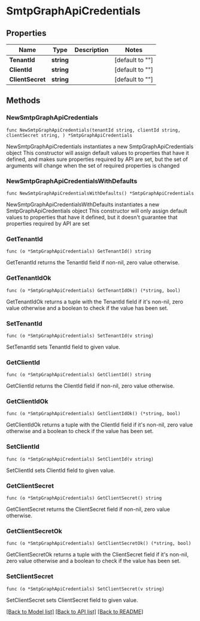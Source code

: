 # SmtpGraphApiCredentials

## Properties

Name | Type | Description | Notes
------------ | ------------- | ------------- | -------------
**TenantId** | **string** |  | [default to ""]
**ClientId** | **string** |  | [default to ""]
**ClientSecret** | **string** |  | [default to ""]

## Methods

### NewSmtpGraphApiCredentials

`func NewSmtpGraphApiCredentials(tenantId string, clientId string, clientSecret string, ) *SmtpGraphApiCredentials`

NewSmtpGraphApiCredentials instantiates a new SmtpGraphApiCredentials object
This constructor will assign default values to properties that have it defined,
and makes sure properties required by API are set, but the set of arguments
will change when the set of required properties is changed

### NewSmtpGraphApiCredentialsWithDefaults

`func NewSmtpGraphApiCredentialsWithDefaults() *SmtpGraphApiCredentials`

NewSmtpGraphApiCredentialsWithDefaults instantiates a new SmtpGraphApiCredentials object
This constructor will only assign default values to properties that have it defined,
but it doesn't guarantee that properties required by API are set

### GetTenantId

`func (o *SmtpGraphApiCredentials) GetTenantId() string`

GetTenantId returns the TenantId field if non-nil, zero value otherwise.

### GetTenantIdOk

`func (o *SmtpGraphApiCredentials) GetTenantIdOk() (*string, bool)`

GetTenantIdOk returns a tuple with the TenantId field if it's non-nil, zero value otherwise
and a boolean to check if the value has been set.

### SetTenantId

`func (o *SmtpGraphApiCredentials) SetTenantId(v string)`

SetTenantId sets TenantId field to given value.


### GetClientId

`func (o *SmtpGraphApiCredentials) GetClientId() string`

GetClientId returns the ClientId field if non-nil, zero value otherwise.

### GetClientIdOk

`func (o *SmtpGraphApiCredentials) GetClientIdOk() (*string, bool)`

GetClientIdOk returns a tuple with the ClientId field if it's non-nil, zero value otherwise
and a boolean to check if the value has been set.

### SetClientId

`func (o *SmtpGraphApiCredentials) SetClientId(v string)`

SetClientId sets ClientId field to given value.


### GetClientSecret

`func (o *SmtpGraphApiCredentials) GetClientSecret() string`

GetClientSecret returns the ClientSecret field if non-nil, zero value otherwise.

### GetClientSecretOk

`func (o *SmtpGraphApiCredentials) GetClientSecretOk() (*string, bool)`

GetClientSecretOk returns a tuple with the ClientSecret field if it's non-nil, zero value otherwise
and a boolean to check if the value has been set.

### SetClientSecret

`func (o *SmtpGraphApiCredentials) SetClientSecret(v string)`

SetClientSecret sets ClientSecret field to given value.



[[Back to Model list]](../README.md#documentation-for-models) [[Back to API list]](../README.md#documentation-for-api-endpoints) [[Back to README]](../README.md)


